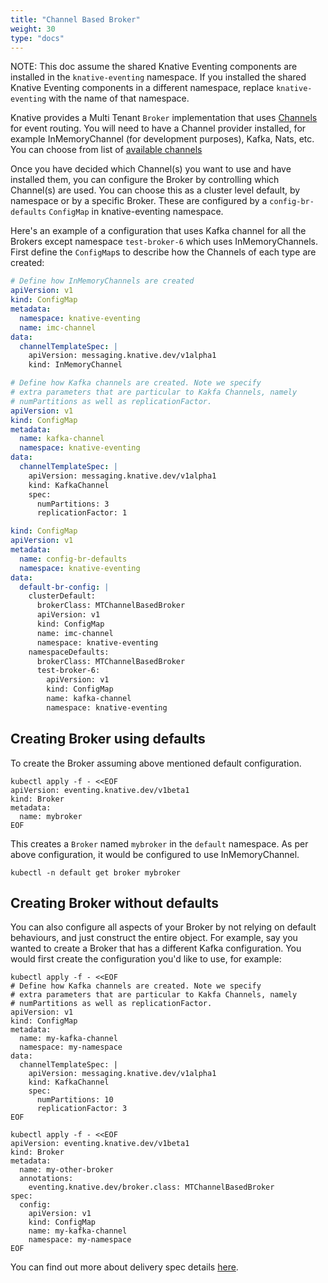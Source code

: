 ```yaml
---
title: "Channel Based Broker"
weight: 30
type: "docs"
---
```


NOTE: This doc assume the shared Knative Eventing components are installed in the `knative-eventing`
namespace. If you installed the shared Knative Eventing components in a different namespace, replace
`knative-eventing` with the name of that namespace.

Knative provides a Multi Tenant `Broker` implementation that uses
[Channels](./channels/) for event routing. You will need to have a Channel provider
installed, for example InMemoryChannel (for development purposes), Kafka, Nats, etc. You can choose from
list of [available channels](https://knative.dev/docs/eventing/channels/channels-crds/)

Once you have decided which Channel(s) you want to use and have installed them, you
can configure the Broker by controlling which Channel(s) are used. You can choose
this as a cluster level default, by namespace or by a specific Broker. These are
configured by a `config-br-defaults` `ConfigMap` in knative-eventing namespace.

Here's an example of a configuration that uses Kafka channel for all the
Brokers except namespace `test-broker-6` which uses InMemoryChannels. First
define the `ConfigMap`s to describe how the Channels of each type are created:

```yaml
# Define how InMemoryChannels are created
apiVersion: v1
kind: ConfigMap
metadata:
  namespace: knative-eventing
  name: imc-channel
data:
  channelTemplateSpec: |
    apiVersion: messaging.knative.dev/v1alpha1
    kind: InMemoryChannel
```

```yaml
# Define how Kafka channels are created. Note we specify
# extra parameters that are particular to Kakfa Channels, namely
# numPartitions as well as replicationFactor.
apiVersion: v1
kind: ConfigMap
metadata:
  name: kafka-channel
  namespace: knative-eventing
data:
  channelTemplateSpec: |
    apiVersion: messaging.knative.dev/v1alpha1
    kind: KafkaChannel
    spec:
      numPartitions: 3
      replicationFactor: 1
```

```yaml
kind: ConfigMap
apiVersion: v1
metadata:
  name: config-br-defaults
  namespace: knative-eventing
data:
  default-br-config: |
    clusterDefault:
      brokerClass: MTChannelBasedBroker
      apiVersion: v1
      kind: ConfigMap
      name: imc-channel
      namespace: knative-eventing
    namespaceDefaults:
      brokerClass: MTChannelBasedBroker
      test-broker-6:
        apiVersion: v1
        kind: ConfigMap
        name: kafka-channel
        namespace: knative-eventing
```


## Creating Broker using defaults

To create the Broker assuming above mentioned default configuration.

```shell
kubectl apply -f - <<EOF
apiVersion: eventing.knative.dev/v1beta1
kind: Broker
metadata:
  name: mybroker
EOF
```

This creates a `Broker` named `mybroker` in the `default`
namespace. As per above configuration, it would be configured to use
InMemoryChannel.

```shell
kubectl -n default get broker mybroker
```

## Creating Broker without defaults

You can also configure all aspects of your Broker by not relying on
default behaviours, and just construct the entire object. For example,
say you wanted to create a Broker that has a different Kafka configuration.
You would first create the configuration you'd like to use, for example:

```shell
kubectl apply -f - <<EOF
# Define how Kafka channels are created. Note we specify
# extra parameters that are particular to Kakfa Channels, namely
# numPartitions as well as replicationFactor.
apiVersion: v1
kind: ConfigMap
metadata:
  name: my-kafka-channel
  namespace: my-namespace
data:
  channelTemplateSpec: |
    apiVersion: messaging.knative.dev/v1alpha1
    kind: KafkaChannel
    spec:
      numPartitions: 10
      replicationFactor: 3
EOF
```

```shell
kubectl apply -f - <<EOF
apiVersion: eventing.knative.dev/v1beta1
kind: Broker
metadata:
  name: my-other-broker
  annotations:
    eventing.knative.dev/broker.class: MTChannelBasedBroker
spec:
  config:
    apiVersion: v1
    kind: ConfigMap
    name: my-kafka-channel
    namespace: my-namespace
EOF
```

You can find out more about delivery spec details [here](https://knative.dev/docs/eventing/event-delivery/).

